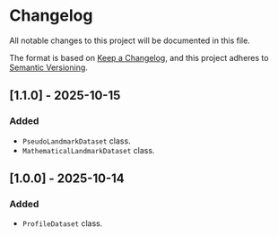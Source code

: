 # Changelog

All notable changes to this project will be documented in this file.

The format is based on [Keep a Changelog](https://keepachangelog.com/en/1.1.0/),
and this project adheres to [Semantic Versioning](https://semver.org/spec/v2.0.0.html).

## [1.1.0] - 2025-10-15

### Added

- `PseudoLandmarkDataset` class.
- `MathematicalLandmarkDataset` class.

## [1.0.0] - 2025-10-14

### Added

- `ProfileDataset` class.